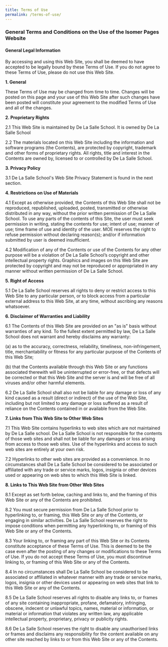 ```yaml
---
title: Terms of Use
permalink: /terms-of-use/
---
```

### **General Terms and Conditions on the Use of the Isomer Pages Website**

#### **General Legal Information**

By accessing and using this Web Site, you shall be deemed to have accepted to be legally bound by these Terms of Use. If you do not agree to these Terms of Use, please do not use this Web Site.

**1\. General**

These Terms of Use may be changed from time to time. Changes will be posted on this page and your use of this Web Site after such changes have been posted will constitute your agreement to the modified Terms of Use and all of the changes.

**2\. Proprietary Rights**

2.1 This Web Site is maintained by De La Salle School. It is owned by De La Salle School

2.2 The materials located on this Web Site including the information and software programs (the Contents), are protected by copyright, trademark and other forms of proprietary rights. All rights, title and interest in the Contents are owned by, licensed to or controlled by De La Salle School.

**3\. Privacy Policy**

3.1 De La Salle School's Web Site Privacy Statement is found in the next section.

**4\. Restrictions on Use of Materials**

4.1 Except as otherwise provided, the Contents of this Web Site shall not be reproduced, republished, uploaded, posted, transmitted or otherwise distributed in any way, without the prior written permission of De La Salle School. To use any parts of the contents of this Site, the user must seek permission in writing, stating the contents for use; intent of use; manner of use; time frame of use and identity of the user. MOE reserves the right to refuse permission without declaring reason(s); and/or if information submitted by user is deemed insufficient.

4.2 Modification of any of the Contents or use of the Contents for any other purpose will be a violation of De La Salle School’s copyright and other intellectual property rights. Graphics and images on this Web Site are protected by copyright and may not be reproduced or appropriated in any manner without written permission of De La Salle School.

**5\. Right of Access**

5.1 De La Salle School reserves all rights to deny or restrict access to this Web Site to any particular person, or to block access from a particular external address to this Web Site, at any time, without ascribing any reasons whatsoever.

**6\. Disclaimer of Warranties and Liability**

6.1 The Contents of this Web Site are provided on an "as is" basis without warranties of any kind. To the fullest extent permitted by law, De La Salle School does not warrant and hereby disclaims any warranty:

(a) as to the accuracy, correctness, reliability, timeliness, non-infringement, title, merchantability or fitness for any particular purpose of the Contents of this Web Site;

(b) that the Contents available through this Web Site or any functions associated therewith will be uninterrupted or error-free, or that defects will be corrected or that this Web Site and the server is and will be free of all viruses and/or other harmful elements.

6.2 De La Salle School shall also not be liable for any damage or loss of any kind caused as a result (direct or indirect) of the use of the Web Site, including but not limited to any damage or loss suffered as a result of reliance on the Contents contained in or available from the Web Site.

**7\. Links from This Web Site to Other Web Sites**

7.1 This Web Site contains hyperlinks to web sites which are not maintained by De La Salle school. De La Salle School is not responsible for the contents of those web sites and shall not be liable for any damages or loss arising from access to those web sites. Use of the hyperlinks and access to such web sites are entirely at your own risk.

7.2 Hyperlinks to other web sites are provided as a convenience. In no circumstances shall De La Salle School be considered to be associated or affiliated with any trade or service marks, logos, insignia or other devices used or appearing on web sites to which this Web Site is linked.

**8\. Links to This Web Site from Other Web Sites**

8.1 Except as set forth below, caching and links to, and the framing of this Web Site or any of the Contents are prohibited.

8.2 You must secure permission from De La Salle School prior to hyperlinking to, or framing, this Web Site or any of the Contents, or engaging in similar activities. De La Salle School reserves the right to impose conditions when permitting any hyperlinking to, or framing of this Web Site or any of the Contents.

8.3 Your linking to, or framing any part of this Web Site or its Contents constitute acceptance of these Terms of Use. This is deemed to be the case even after the posting of any changes or modifications to these Terms of Use. If you do not accept these Terms of Use, you must discontinue linking to, or framing of this Web Site or any of the Contents.

8.4 In no circumstances shall De La Salle School be considered to be associated or affiliated in whatever manner with any trade or service marks, logos, insignia or other devices used or appearing on web sites that link to this Web Site or any of the Contents.

8.5 De La Salle School reserves all rights to disable any links to, or frames of any site containing inappropriate, profane, defamatory, infringing, obscene, indecent or unlawful topics, names, material or information, or material or information that violates any written law, any applicable intellectual property, proprietary, privacy or publicity rights.

8.6 De La Salle School reserves the right to disable any unauthorised links or frames and disclaims any responsibility for the content available on any other site reached by links to or from this Web Site or any of the Contents.